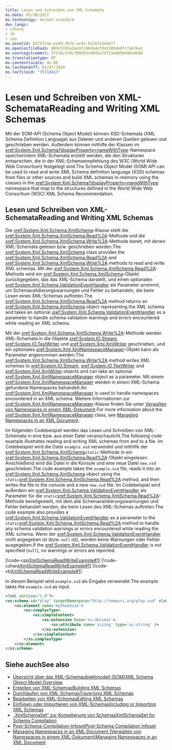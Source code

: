 ```yaml
---
title: Lesen und Schreiben von XML-Schemata
ms.date: 03/30/2017
ms.technology: dotnet-standard
dev_langs:
- csharp
- vb
- cpp
ms.assetid: b5757c4a-ea59-467e-ac62-be2bfe24eb77
ms.openlocfilehash: 889c5f85a2ea3fc08dadefda5509de0fcfab76ec
ms.sourcegitcommit: 5f236cd78cf09593c8945a7d753e0850e96a0b80
ms.translationtype: HT
ms.contentlocale: de-DE
ms.lasthandoff: 01/07/2020
ms.locfileid: "75710413"
---
```

# <a name="reading-and-writing-xml-schemas"></a><span data-ttu-id="ef35a-102">Lesen und Schreiben von XML-Schemata</span><span class="sxs-lookup"><span data-stu-id="ef35a-102">Reading and Writing XML Schemas</span></span>
<span data-ttu-id="ef35a-103">Mit der SOM-API (Schema Object Model) können XSD-Schemata (XML Schema Definition Language) aus Dateien und anderen Quellen gelesen und geschrieben werden. Außerdem können mithilfe der Klassen im <xref:System.Xml.Schema?displayProperty=nameWithType>-Namespace speicherintern XML-Schemata erstellt werden, die den Strukturen entsprechen, die in der XML-Schemaempfehlung des W3C (World Wide Web Consortium) festgelegt sind.</span><span class="sxs-lookup"><span data-stu-id="ef35a-103">The Schema Object Model (SOM) API can be used to read and write XML Schema definition language (XSD) schemas from files or other sources and build XML schemas in-memory using the classes in the <xref:System.Xml.Schema?displayProperty=nameWithType> namespace that map to the structures defined in the World Wide Web Consortium (W3C) XML Schema Recommendation.</span></span>  
  
## <a name="reading-and-writing-xml-schemas"></a><span data-ttu-id="ef35a-104">Lesen und Schreiben von XML-Schemata</span><span class="sxs-lookup"><span data-stu-id="ef35a-104">Reading and Writing XML Schemas</span></span>  
 <span data-ttu-id="ef35a-105">Die <xref:System.Xml.Schema.XmlSchema>-Klasse stellt die <xref:System.Xml.Schema.XmlSchema.Read%2A>-Methode und die <xref:System.Xml.Schema.XmlSchema.Write%2A>-Methode bereit, mit denen XML-Schemata gelesen bzw. geschrieben werden.</span><span class="sxs-lookup"><span data-stu-id="ef35a-105">The <xref:System.Xml.Schema.XmlSchema> class provides the <xref:System.Xml.Schema.XmlSchema.Read%2A> and <xref:System.Xml.Schema.XmlSchema.Write%2A> methods to read and write XML schemas.</span></span> <span data-ttu-id="ef35a-106">Mit der <xref:System.Xml.Schema.XmlSchema.Read%2A>-Methode wird ein <xref:System.Xml.Schema.XmlSchema>-Objekt zurückgegeben, das das XML-Schema darstellt, und einen optionalen <xref:System.Xml.Schema.ValidationEventHandler> als Parameter annimmt, um Schemavalidierungswarnungen und Fehler zu behandeln, die beim Lesen eines XML-Schemas auftreten.</span><span class="sxs-lookup"><span data-stu-id="ef35a-106">The <xref:System.Xml.Schema.XmlSchema.Read%2A> method returns an <xref:System.Xml.Schema.XmlSchema> object representing the XML schema and takes an optional <xref:System.Xml.Schema.ValidationEventHandler> as a parameter to handle schema validation warnings and errors encountered while reading an XML schema.</span></span>  
  
 <span data-ttu-id="ef35a-107">Mit der <xref:System.Xml.Schema.XmlSchema.Write%2A>-Methode werden XML-Schemata in die Objekte <xref:System.IO.Stream>, <xref:System.IO.TextWriter> und <xref:System.Xml.XmlWriter> geschrieben, und ein optionales <xref:System.Xml.XmlNamespaceManager>-Objekt kann als Parameter angenommen werden.</span><span class="sxs-lookup"><span data-stu-id="ef35a-107">The <xref:System.Xml.Schema.XmlSchema.Write%2A> method writes XML schemas to <xref:System.IO.Stream>, <xref:System.IO.TextWriter> and <xref:System.Xml.XmlWriter> objects and can take an optional <xref:System.Xml.XmlNamespaceManager> object as a parameter.</span></span> <span data-ttu-id="ef35a-108">Mit einem <xref:System.Xml.XmlNamespaceManager> werden in einem XML-Schema gefundene Namespaces behandelt.</span><span class="sxs-lookup"><span data-stu-id="ef35a-108">An <xref:System.Xml.XmlNamespaceManager> is used to handle namespaces encountered in an XML schema.</span></span> <span data-ttu-id="ef35a-109">Weitere Informationen zur <xref:System.Xml.XmlNamespaceManager>-Klasse finden Sie unter [Verwalten von Namespaces in einem XML-Dokument](../../../../docs/standard/data/xml/managing-namespaces-in-an-xml-document.md).</span><span class="sxs-lookup"><span data-stu-id="ef35a-109">For more information about the <xref:System.Xml.XmlNamespaceManager> class, see [Managing Namespaces in an XML Document](../../../../docs/standard/data/xml/managing-namespaces-in-an-xml-document.md).</span></span>  
  
 <span data-ttu-id="ef35a-110">Im folgenden Codebeispiel werden das Lesen und Schreiben von XML-Schemata in eine bzw. aus einer Datei veranschaulicht.</span><span class="sxs-lookup"><span data-stu-id="ef35a-110">The following code example illustrates reading and writing XML schemas from and to a file.</span></span> <span data-ttu-id="ef35a-111">Im Codebeispiel wird die Datei `example.xsd` verwendet und mithilfe der <xref:System.Xml.Schema.XmlSchema>`static`-Methode in ein <xref:System.Xml.Schema.XmlSchema.Read%2A>-Objekt eingelesen. Anschließend wird die Datei in die Konsole und eine neue Datei `new.xsd` geschrieben.</span><span class="sxs-lookup"><span data-stu-id="ef35a-111">The code example takes the `example.xsd` file, reads it into an <xref:System.Xml.Schema.XmlSchema> object using the `static`<xref:System.Xml.Schema.XmlSchema.Read%2A> method, and then writes the file to the console and a new `new.xsd` file.</span></span> <span data-ttu-id="ef35a-112">Im Codebeispiel wird außerdem ein <xref:System.Xml.Schema.ValidationEventHandler> als Parameter für die `static`<xref:System.Xml.Schema.XmlSchema.Read%2A>-Methode bereitgestellt, mit dem alle Schemavalidierungswarnungen und Fehler behandelt werden, die beim Lesen des XML-Schemas auftreten.</span><span class="sxs-lookup"><span data-stu-id="ef35a-112">The code example also provides a <xref:System.Xml.Schema.ValidationEventHandler> as a parameter to the `static`<xref:System.Xml.Schema.XmlSchema.Read%2A> method to handle any schema validation warnings or errors encountered while reading the XML schema.</span></span> <span data-ttu-id="ef35a-113">Wenn der <xref:System.Xml.Schema.ValidationEventHandler> nicht angegeben ist (bzw. `null` ist), werden keine Warnungen oder Fehler ausgegeben.</span><span class="sxs-lookup"><span data-stu-id="ef35a-113">If the <xref:System.Xml.Schema.ValidationEventHandler> is not specified (`null`), no warnings or errors are reported.</span></span>  
  
 [!code-cpp[XmlSchemaReadWriteExample#1](../../../../samples/snippets/cpp/VS_Snippets_Data/XmlSchemaReadWriteExample/CPP/XmlSchemaReadWriteExample.cpp#1)]
 [!code-csharp[XmlSchemaReadWriteExample#1](../../../../samples/snippets/csharp/VS_Snippets_Data/XmlSchemaReadWriteExample/CS/XmlSchemaReadWriteExample.cs#1)]
 [!code-vb[XmlSchemaReadWriteExample#1](../../../../samples/snippets/visualbasic/VS_Snippets_Data/XmlSchemaReadWriteExample/VB/XmlSchemaReadWriteExample.vb#1)]  
  
 <span data-ttu-id="ef35a-114">In diesem Beispiel wird `example.xsd` als Eingabe verwendet.</span><span class="sxs-lookup"><span data-stu-id="ef35a-114">The example takes the `example.xsd` as input.</span></span>  
  
```xml  
<?xml version="1.0"?>  
<xs:schema id="play" targetNamespace="http://tempuri.org/play.xsd" elementFormDefault="qualified" xmlns="http://tempuri.org/play.xsd" xmlns:xs="http://www.w3.org/2001/XMLSchema">  
    <xs:element name='myShoeSize'>  
        <xs:complexType>  
            <xs:simpleContent>  
                <xs:extension base='xs:decimal'>  
                    <xs:attribute name='sizing' type='xs:string' />  
                </xs:extension>  
            </xs:simpleContent>  
        </xs:complexType>  
    </xs:element>  
</xs:schema>  
```  
  
## <a name="see-also"></a><span data-ttu-id="ef35a-115">Siehe auch</span><span class="sxs-lookup"><span data-stu-id="ef35a-115">See also</span></span>

- [<span data-ttu-id="ef35a-116">Übersicht über das XML-Schemaobjektmodell (SOM)</span><span class="sxs-lookup"><span data-stu-id="ef35a-116">XML Schema Object Model Overview</span></span>](../../../../docs/standard/data/xml/xml-schema-object-model-overview.md)
- [<span data-ttu-id="ef35a-117">Erstellen von XML-Schemas</span><span class="sxs-lookup"><span data-stu-id="ef35a-117">Building XML Schemas</span></span>](../../../../docs/standard/data/xml/building-xml-schemas.md)
- [<span data-ttu-id="ef35a-118">Durchlaufen von XML-Schemas</span><span class="sxs-lookup"><span data-stu-id="ef35a-118">Traversing XML Schemas</span></span>](../../../../docs/standard/data/xml/traversing-xml-schemas.md)
- [<span data-ttu-id="ef35a-119">Bearbeiten von XML-Schemas</span><span class="sxs-lookup"><span data-stu-id="ef35a-119">Editing XML Schemas</span></span>](../../../../docs/standard/data/xml/editing-xml-schemas.md)
- [<span data-ttu-id="ef35a-120">Einfügen oder Importieren von XML-Schemas</span><span class="sxs-lookup"><span data-stu-id="ef35a-120">Including or Importing XML Schemas</span></span>](../../../../docs/standard/data/xml/including-or-importing-xml-schemas.md)
- [<span data-ttu-id="ef35a-121">„XmlSchemaSet“ zur Kompilierung von Schemas</span><span class="sxs-lookup"><span data-stu-id="ef35a-121">XmlSchemaSet for Schema Compilation</span></span>](../../../../docs/standard/data/xml/xmlschemaset-for-schema-compilation.md)
- [<span data-ttu-id="ef35a-122">Post-Schema-Compilation-Infoset</span><span class="sxs-lookup"><span data-stu-id="ef35a-122">Post-Schema Compilation Infoset</span></span>](../../../../docs/standard/data/xml/post-schema-compilation-infoset.md)
- [<span data-ttu-id="ef35a-123">Managing Namespaces in an XML Document (Verwalten von Namespaces in einem XML-Dokument)</span><span class="sxs-lookup"><span data-stu-id="ef35a-123">Managing Namespaces in an XML Document</span></span>](../../../../docs/standard/data/xml/managing-namespaces-in-an-xml-document.md)
